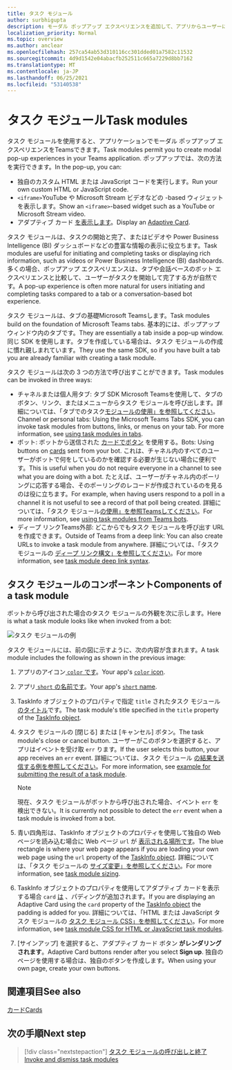 ```yaml
---
title: タスク モジュール
author: surbhigupta
description: モーダル ポップアップ エクスペリエンスを追加して、アプリからユーザーに情報を収集または表示Microsoft Teamsします。
localization_priority: Normal
ms.topic: overview
ms.author: anclear
ms.openlocfilehash: 257ca54ab53d310116cc301dded01a7582c11532
ms.sourcegitcommit: 4d9d1542e04abacfb252511c665a7229d8bb7162
ms.translationtype: MT
ms.contentlocale: ja-JP
ms.lasthandoff: 06/25/2021
ms.locfileid: "53140538"
---
```

# <a name="task-modules"></a><span data-ttu-id="9a993-103">タスク モジュール</span><span class="sxs-lookup"><span data-stu-id="9a993-103">Task modules</span></span>

<span data-ttu-id="9a993-104">タスク モジュールを使用すると、アプリケーションでモーダル ポップアップ エクスペリエンスをTeamsできます。</span><span class="sxs-lookup"><span data-stu-id="9a993-104">Task modules permit you to create modal pop-up experiences in your Teams application.</span></span> <span data-ttu-id="9a993-105">ポップアップでは、次の方法を実行できます。</span><span class="sxs-lookup"><span data-stu-id="9a993-105">In the pop-up, you can:</span></span>

* <span data-ttu-id="9a993-106">独自のカスタム HTML または JavaScript コードを実行します。</span><span class="sxs-lookup"><span data-stu-id="9a993-106">Run your own custom HTML or JavaScript code.</span></span>
* <span data-ttu-id="9a993-107">`<iframe>`YouTube や Microsoft Stream ビデオなどの -based ウィジェットを表示します。</span><span class="sxs-lookup"><span data-stu-id="9a993-107">Show an `<iframe>`-based widget such as a YouTube or Microsoft Stream video.</span></span>
* <span data-ttu-id="9a993-108">アダプティブ カード [を表示します](/adaptive-cards/)。</span><span class="sxs-lookup"><span data-stu-id="9a993-108">Display an [Adaptive Card](/adaptive-cards/).</span></span>

<span data-ttu-id="9a993-109">タスク モジュールは、タスクの開始と完了、またはビデオや Power Business Intelligence (BI) ダッシュボードなどの豊富な情報の表示に役立ちます。</span><span class="sxs-lookup"><span data-stu-id="9a993-109">Task modules are useful for initiating and completing tasks or displaying rich information, such as videos or Power Business Intelligence (BI) dashboards.</span></span> <span data-ttu-id="9a993-110">多くの場合、ポップアップ エクスペリエンスは、タブや会話ベースのボット エクスペリエンスと比較して、ユーザーがタスクを開始して完了する方が自然です。</span><span class="sxs-lookup"><span data-stu-id="9a993-110">A pop-up experience is often more natural for users initiating and completing tasks compared to a tab or a conversation-based bot experience.</span></span>

<span data-ttu-id="9a993-111">タスク モジュールは、タブの基礎Microsoft Teamsします。</span><span class="sxs-lookup"><span data-stu-id="9a993-111">Task modules build on the foundation of Microsoft Teams tabs.</span></span> <span data-ttu-id="9a993-112">基本的には、ポップアップ ウィンドウ内のタブです。</span><span class="sxs-lookup"><span data-stu-id="9a993-112">They are essentially a tab inside a pop-up window.</span></span> <span data-ttu-id="9a993-113">同じ SDK を使用します。タブを作成している場合は、タスク モジュールの作成に慣れ親しまれています。</span><span class="sxs-lookup"><span data-stu-id="9a993-113">They use the same SDK, so if you have built a tab you are already familiar with creating a task module.</span></span>

<span data-ttu-id="9a993-114">タスク モジュールは次の 3 つの方法で呼び出すことができます。</span><span class="sxs-lookup"><span data-stu-id="9a993-114">Task modules can be invoked in three ways:</span></span>

* <span data-ttu-id="9a993-115">チャネルまたは個人用タブ: タブ SDK Microsoft Teamsを使用して、タブのボタン、リンク、またはメニューからタスク モジュールを呼び出します。詳細については、「タブでのタスク[モジュールの使用」を参照してください](~/task-modules-and-cards/task-modules/task-modules-tabs.md)。</span><span class="sxs-lookup"><span data-stu-id="9a993-115">Channel or personal tabs: Using the Microsoft Teams Tabs SDK, you can invoke task modules from buttons, links, or menus on your tab. For more information, see [using task modules in tabs](~/task-modules-and-cards/task-modules/task-modules-tabs.md).</span></span>
* <span data-ttu-id="9a993-116">ボット: ボットから送信された [カードでボタン](~/task-modules-and-cards/cards/cards-reference.md) を使用する。</span><span class="sxs-lookup"><span data-stu-id="9a993-116">Bots: Using buttons on [cards](~/task-modules-and-cards/cards/cards-reference.md) sent from your bot.</span></span> <span data-ttu-id="9a993-117">これは、チャネル内のすべてのユーザーがボットで何をしているのかを確認する必要が生じない場合に便利です。</span><span class="sxs-lookup"><span data-stu-id="9a993-117">This is useful when you do not require everyone in a channel to see what you are doing with a bot.</span></span> <span data-ttu-id="9a993-118">たとえば、ユーザーがチャネル内のポーリングに応答する場合、そのポーリングのレコードが作成されているのを見るのは役に立ちます。</span><span class="sxs-lookup"><span data-stu-id="9a993-118">For example, when having users respond to a poll in a channel it is not useful to see a record of that poll being created.</span></span> <span data-ttu-id="9a993-119">詳細については、「タスク モジュール[の使用」を参照Teamsしてください](~/task-modules-and-cards/task-modules/task-modules-bots.md)。</span><span class="sxs-lookup"><span data-stu-id="9a993-119">For more information, see [using task modules from Teams bots](~/task-modules-and-cards/task-modules/task-modules-bots.md).</span></span>
* <span data-ttu-id="9a993-120">ディープ リンクTeams外部: どこからでもタスク モジュールを呼び出す URL を作成できます。</span><span class="sxs-lookup"><span data-stu-id="9a993-120">Outside of Teams from a deep link: You can also create URLs to invoke a task module from anywhere.</span></span> <span data-ttu-id="9a993-121">詳細については、「タスク モジュールの [ディープ リンク構文」を参照してください](~/task-modules-and-cards/task-modules/invoking-task-modules.md#task-module-deep-link-syntax)。</span><span class="sxs-lookup"><span data-stu-id="9a993-121">For more information, see [task module deep link syntax](~/task-modules-and-cards/task-modules/invoking-task-modules.md#task-module-deep-link-syntax).</span></span>

## <a name="components-of-a-task-module"></a><span data-ttu-id="9a993-122">タスク モジュールのコンポーネント</span><span class="sxs-lookup"><span data-stu-id="9a993-122">Components of a task module</span></span>

<span data-ttu-id="9a993-123">ボットから呼び出された場合のタスク モジュールの外観を次に示します。</span><span class="sxs-lookup"><span data-stu-id="9a993-123">Here is what a task module looks like when invoked from a bot:</span></span>

![タスク モジュールの例](~/assets/images/task-module/task-module-example.png)

<span data-ttu-id="9a993-125">タスク モジュールには、前の図に示すように、次の内容が含まれます。</span><span class="sxs-lookup"><span data-stu-id="9a993-125">A task module includes the following as shown in the previous image:</span></span>

1. <span data-ttu-id="9a993-126">アプリのアイコン[ `color` です](~/resources/schema/manifest-schema.md#icons)。</span><span class="sxs-lookup"><span data-stu-id="9a993-126">Your app's [`color` icon](~/resources/schema/manifest-schema.md#icons).</span></span>
2. <span data-ttu-id="9a993-127">アプリ[ `short` の名前です](~/resources/schema/manifest-schema.md#name)。</span><span class="sxs-lookup"><span data-stu-id="9a993-127">Your app's [`short` name](~/resources/schema/manifest-schema.md#name).</span></span>
3. <span data-ttu-id="9a993-128">TaskInfo オブジェクトのプロパティで指定 `title` されたタスク モジュール [のタイトル](~/task-modules-and-cards/task-modules/invoking-task-modules.md#the-taskinfo-object)です。</span><span class="sxs-lookup"><span data-stu-id="9a993-128">The task module's title specified in the `title` property of the [TaskInfo object](~/task-modules-and-cards/task-modules/invoking-task-modules.md#the-taskinfo-object).</span></span>
4. <span data-ttu-id="9a993-129">タスク モジュールの [閉じる] または [キャンセル] ボタン。</span><span class="sxs-lookup"><span data-stu-id="9a993-129">The task module's close or cancel button.</span></span> <span data-ttu-id="9a993-130">ユーザーがこのボタンを選択すると、アプリはイベントを受け取 `err` ります。</span><span class="sxs-lookup"><span data-stu-id="9a993-130">If the user selects this button, your app receives an `err` event.</span></span> <span data-ttu-id="9a993-131">詳細については、タスク モジュール [の結果を送信する例を参照してください](~/task-modules-and-cards/task-modules/task-modules-tabs.md#example-of-submitting-the-result-of-a-task-module)。</span><span class="sxs-lookup"><span data-stu-id="9a993-131">For more information, see [example for submitting the result of a task module](~/task-modules-and-cards/task-modules/task-modules-tabs.md#example-of-submitting-the-result-of-a-task-module).</span></span>

    > [!NOTE]
    > <span data-ttu-id="9a993-132">現在、タスク モジュールがボットから呼び出された場合、イベント `err` を検出できない。</span><span class="sxs-lookup"><span data-stu-id="9a993-132">It is currently not possible to detect the `err` event when a task module is invoked from a bot.</span></span>

5. <span data-ttu-id="9a993-133">青い四角形は、TaskInfo オブジェクトのプロパティを使用して独自の Web ページを読み込む場合に Web ページ `url` が [表示される場所です](~/task-modules-and-cards/task-modules/invoking-task-modules.md#the-taskinfo-object)。</span><span class="sxs-lookup"><span data-stu-id="9a993-133">The blue rectangle is where your web page appears if you are loading your own web page using the `url` property of the [TaskInfo object](~/task-modules-and-cards/task-modules/invoking-task-modules.md#the-taskinfo-object).</span></span> <span data-ttu-id="9a993-134">詳細については、「タスク モジュールの [サイズ変更」を参照してください](~/task-modules-and-cards/task-modules/invoking-task-modules.md#task-module-sizing)。</span><span class="sxs-lookup"><span data-stu-id="9a993-134">For more information, see [task module sizing](~/task-modules-and-cards/task-modules/invoking-task-modules.md#task-module-sizing).</span></span>
6. <span data-ttu-id="9a993-135">TaskInfo オブジェクトのプロパティを使用してアダプティブ カードを表示する場合 `card` [は](~/task-modules-and-cards/task-modules/invoking-task-modules.md#the-taskinfo-object) 、パディングが追加されます。</span><span class="sxs-lookup"><span data-stu-id="9a993-135">If you are displaying an Adaptive Card using the `card` property of the [TaskInfo object](~/task-modules-and-cards/task-modules/invoking-task-modules.md#the-taskinfo-object) the padding is added for you.</span></span> <span data-ttu-id="9a993-136">詳細については、「HTML または JavaScript タスク モジュールの [タスク モジュール CSS」を参照してください](~/task-modules-and-cards/task-modules/invoking-task-modules.md#task-module-css-for-html-or-javascript-task-modules)。</span><span class="sxs-lookup"><span data-stu-id="9a993-136">For more information, see [task module CSS for HTML or JavaScript task modules](~/task-modules-and-cards/task-modules/invoking-task-modules.md#task-module-css-for-html-or-javascript-task-modules).</span></span>
7. <span data-ttu-id="9a993-137">[サインアップ] を選択すると、アダプティブ カード ボタン **がレンダリングされます**。</span><span class="sxs-lookup"><span data-stu-id="9a993-137">Adaptive Card buttons render after you select **Sign up**.</span></span> <span data-ttu-id="9a993-138">独自のページを使用する場合は、独自のボタンを作成します。</span><span class="sxs-lookup"><span data-stu-id="9a993-138">When using your own page, create your own buttons.</span></span>

## <a name="see-also"></a><span data-ttu-id="9a993-139">関連項目</span><span class="sxs-lookup"><span data-stu-id="9a993-139">See also</span></span>

[<span data-ttu-id="9a993-140">カード</span><span class="sxs-lookup"><span data-stu-id="9a993-140">Cards</span></span>](~/task-modules-and-cards/what-are-cards.md)

## <a name="next-step"></a><span data-ttu-id="9a993-141">次の手順</span><span class="sxs-lookup"><span data-stu-id="9a993-141">Next step</span></span>

> [!div class="nextstepaction"]
> [<span data-ttu-id="9a993-142">タスク モジュールの呼び出しと終了</span><span class="sxs-lookup"><span data-stu-id="9a993-142">Invoke and dismiss task modules</span></span>](~/task-modules-and-cards/task-modules/invoking-task-modules.md)
